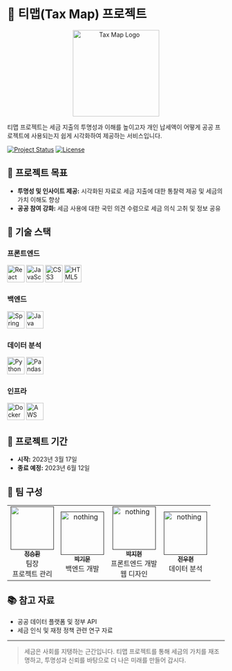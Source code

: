 # 🌳 티맵(Tax Map) 프로젝트

<div align="center">
  <img src="https://example.com/tax-map-logo.png" alt="Tax Map Logo" width="200">
</div>

티맵 프로젝트는 세금 지출의 투명성과 이해를 높이고자 개인 납세액이 어떻게 공공 프로젝트에 사용되는지 쉽게 시각화하여 제공하는 서비스입니다.

[![Project Status](https://img.shields.io/badge/status-active-brightgreen)](https://example.com)
[![License](https://img.shields.io/badge/license-MIT-blue)](https://opensource.org/licenses/MIT)

## 🎯 프로젝트 목표

- **투명성 및 인사이트 제공:** 시각화된 자료로 세금 지출에 대한 통찰력 제공 및 세금의 가치 이해도 향상
- **공공 참여 강화:** 세금 사용에 대한 국민 의견 수렴으로 세금 의식 고취 및 정보 공유

## 🧰 기술 스택

### 프론트엔드
<div>
  <img src="https://cdn.jsdelivr.net/gh/devicons/devicon/icons/react/react-original.svg" title="React" width="40" height="40"/>
  <img src="https://cdn.jsdelivr.net/gh/devicons/devicon/icons/javascript/javascript-original.svg" title="JavaScript" width="40" height="40"/>
  <img src="https://cdn.jsdelivr.net/gh/devicons/devicon/icons/css3/css3-original.svg" title="CSS3" width="40" height="40"/>
  <img src="https://cdn.jsdelivr.net/gh/devicons/devicon/icons/html5/html5-original.svg" title="HTML5" width="40" height="40"/>
</div>

### 백엔드
<div>
  <img src="https://cdn.jsdelivr.net/gh/devicons/devicon/icons/spring/spring-original.svg" title="Spring" width="40" height="40"/>
  <img src="https://cdn.jsdelivr.net/gh/devicons/devicon/icons/java/java-original.svg" title="Java" width="40" height="40"/>
</div>

### 데이터 분석
<div>
  <img src="https://cdn.jsdelivr.net/gh/devicons/devicon/icons/python/python-original.svg" title="Python" width="40" height="40"/>
  <img src="https://cdn.jsdelivr.net/gh/devicons/devicon/icons/pandas/pandas-original.svg" title="Pandas" width="40" height="40"/>
</div>

### 인프라
<div>
  <img src="https://cdn.jsdelivr.net/gh/devicons/devicon/icons/docker/docker-original.svg" title="Docker" width="40" height="40"/>
  <img src="https://cdn.jsdelivr.net/gh/devicons/devicon/icons/amazonwebservices/amazonwebservices-original.svg" title="AWS" width="40" height="40"/>
</div>

## 🚀 프로젝트 기간

- **시작:** 2023년 3월 17일
- **종료 예정:** 2023년 6월 12일

## 👥 팀 구성

<table>
  <tr>
    <td align="center">
      <a href="">
        <img src="" width="100px;" alt=""/>
        <br />
        <sub><b>정승환</b></sub>
      </a>
      <br />
      팀장
      <br />
      프로젝트 관리
    </td>
    <td align="center">
      <a href="">
        <img src="" width="100px;" alt="nothing"/>
        <br />
        <sub><b>박기문</b></sub>
      </a>
      <br />
      백엔드 개발
    </td>
    <td align="center">
      <a href="">
        <img src="" width="100px;" alt="nothing"/>
        <br />
        <sub><b>박지현</b></sub>
      </a>
      <br />
      프론트엔드 개발
      <br />
      웹 디자인  
    </td>
    <td align="center">
      <a href="">
        <img src="" width="100px;" alt="nothing"/>
        <br />
        <sub><b>전우현</b></sub>
      </a>
      <br />
      데이터 분석    
    </td>
  </tr>
</table>

## 📚 참고 자료

- 공공 데이터 플랫폼 및 정부 API 
- 세금 인식 및 재정 정책 관련 연구 자료

---

> 세금은 사회를 지탱하는 근간입니다. 티맵 프로젝트를 통해 세금의 가치를 재조명하고, 투명성과 신뢰를 바탕으로 더 나은 미래를 만들어 갑시다.
